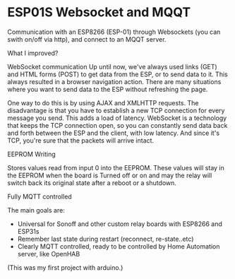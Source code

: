 # ESP01S Websocket and MQQT

Communication with an ESP8266 (ESP-01) through Websockets (you can swith on/off via http), and connect to an MQQT server.

What I improved?

WebSocket communication
Up until now, we've always used links (GET) and HTML forms (POST) to get data from the ESP, or to send data to it. This always resulted in a browser navigation action. There are many situations where you want to send data to the ESP without refreshing the page. 

One way to do this is by using AJAX and XMLHTTP requests. The disadvantage is that you have to establish a new TCP connection for every message you send. This adds a load of latency.
WebSocket is a technology that keeps the TCP connection open, so you can constantly send data back and forth between the ESP and the client, with low latency. And since it's TCP, you're sure that the packets will arrive intact. 

EEPROM Writing
 
Stores values read from input 0 into the EEPROM.
These values will stay in the EEPROM when the board is
Turned off or on and may the relay will switch back its original state after a reboot or a shutdown.

Fully MQTT controlled


The main goals are:
- Universal for Sonoff and other custom relay boards with ESP8266 and ESP31s
- Remember last state during restart (reconnect, re-state..etc)
- Clearly MQTT controlled, ready to be controlled by Home Automation server, like OpenHAB

(This was my first project with arduino.)
